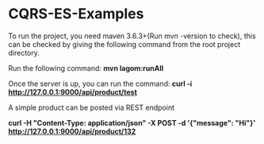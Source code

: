 # CQRS-ES-Examples

To run the project, you need maven 3.6.3+(Run mvn -version to check), this can be checked by giving the following command from the root project directory. 

Run the following command:
**mvn lagom:runAll**

Once the server is up, you can run the command:
**curl -i http://127.0.0.1:9000/api/product/test**

A simple product can be posted via REST endpoint

**curl -H "Content-Type: application/json" -X POST -d '{"message": "Hi"}' http://127.0.0.1:9000/api/product/132**



